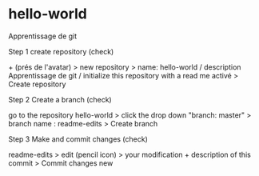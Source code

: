 # hello-world
Apprentissage de git

Step 1 create repository (check)

  \+ (prés de l'avatar) > new repository > name: hello-world / description Apprentissage de git / initialize this repository with a read me activé > Create repository
    
Step 2 Create a branch (check)

  go to the repository hello-world > click the drop down "branch: master" > branch name : readme-edits > Create branch 

Step 3 Make and commit changes (check)

  readme-edits > edit (pencil icon) > your modification + description of this commit > Commit changes
new